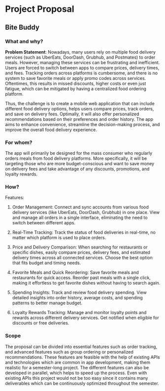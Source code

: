 # Project Proposal

## Bite Buddy

### What and why?

<strong>Problem Statement</strong>: Nowadays, many users rely on multiple food delivery services (such as UberEats, DoorDash, Grubhub, and Postmates) to order meals. However, managing these services can be frustrating and inefficient. Users are forced to switch between apps to compare prices, delivery times, and fees. Tracking orders across platforms is cumbersome, and there is no system to save favorite meals or apply promo codes across services. Oftentimes, this results in missed discounts, higher costs or even just fatigue, which can be mitigated by having a centralized food ordering platform.

Thus, the challenge is to create a mobile web application that can include different food delivery options, helps users compare prices, track orders, and save on delivery fees. Optimally, it will also offer personalized recommendations based on their preferences and order history. The app aims to enhance convenience, streamline the decision-making process, and improve the overall food delivery experience.

### For whom?

The app will primarily be designed for the mass consumer who regularly orders meals from food delivery platforms. More specifically, it will be targeting those who are more budget-conscious and want to save money on delivery fees and take advantage of any discounts, promotions, and loyalty rewards.

### How?

Features:

1. Order Management: Connect and sync  accounts from various food delivery services (like UberEats, DoorDash, Grubhub) in one place. View and manage all orders in a single interface, eliminating the need to switch between different apps.

2. Real-Time Tracking: Track the status of  food deliveries in real-time, no matter which platform is used to place orders.

3. Price and Delivery Comparison: When searching for restaurants or specific dishes, easily compare prices, delivery fees, and estimated delivery times across all connected services. Choose the best option that fits budget and timing needs.

4. Favorite Meals and Quick Reordering: Save favorite meals and restaurants for quick access. Reorder past meals with a single click, making it effortless to get favorite dishes without having to search again.

5. Spending Insights: Track and review food delivery spending. View detailed insights into order history, average costs, and spending patterns to better manage budget.

6. Loyalty Rewards Tracking: Manage and monitor loyalty points and rewards across different delivery services. Get notified when eligible for discounts or free deliveries.

### Scope

The proposal can be divided into essential features such as order tracking, and advanced features such as group ordering or personalized recommendations. These features are feasible with the help of existing APIs and technologies which are common in app development, making them realistic for a semester-long project. The different features can also be developed in parallel, which helps to speed up the process. Even with existing APIs this project would not be too easy since it contains many deliverables which can be continuously optimized throughout the semester.